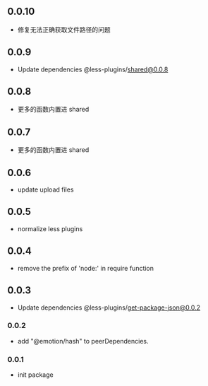 ## 0.0.10

- 修复无法正确获取文件路径的问题

## 0.0.9

- Update dependencies @less-plugins/shared@0.0.8

## 0.0.8

- 更多的函数内置进 shared

## 0.0.7

- 更多的函数内置进 shared

## 0.0.6

- update upload files

## 0.0.5

- normalize less plugins

## 0.0.4

- remove the prefix of 'node:' in require function

## 0.0.3

-   Update dependencies @less-plugins/get-package-json@0.0.2

### 0.0.2

-   add "@emotion/hash" to peerDependencies.

### 0.0.1

-   init package

